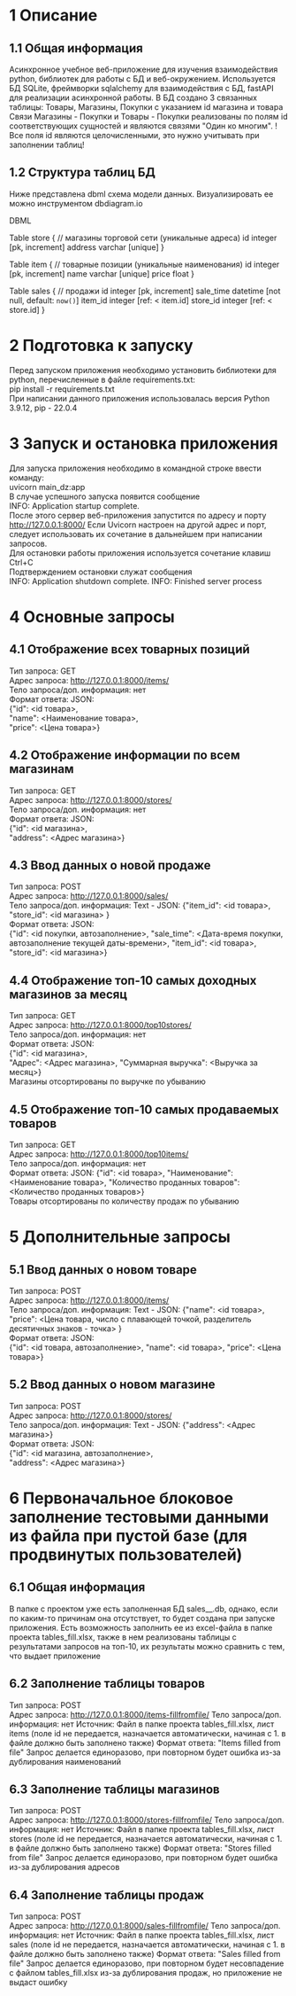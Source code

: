 # 1 Описание 
## 1.1 Общая информация 
Асинхронное учебное веб-приложение для изучения взаимодействия python, библиотек для работы с БД и веб-окружением.
Используется БД SQLite, фреймворки sqlalchemy для взаимодействия с БД, fastAPI для реализации асинхронной работы.
В БД создано 3 связанных таблицы: Товары, Магазины, Покупки с указанием id магазина и товара
Связи Магазины - Покупки  и Товары - Покупки реализованы по полям id соответствующих сущностей и являются связями "Один ко многим". 
!Все поля id являются целочисленными, это нужно учитывать при заполнении таблиц!

## 1.2 Структура таблиц БД
Ниже представлена dbml схема модели данных. Визуализировать ее можно инструментом dbdiagram.io

DBML

Table store { // магазины торговой сети (уникальные адреса)
  id integer [pk, increment]
  address varchar [unique]
}

Table item { // товарные позиции (уникальные наименования)
  id integer [pk, increment]
  name varchar [unique]
  price float
}

Table sales { // продажи
  id integer [pk, increment]
  sale_time datetime [not null, default: `now()`]
  item_id integer [ref: < item.id]
  store_id integer [ref: < store.id]
}

# 2 Подготовка к запуску
Перед запуском приложения необходимо установить библиотеки для python, перечисленные в файле requirements.txt:  
pip install -r requirements.txt  
При написании данного приложения использовалась версия Python 3.9.12, pip - 22.0.4  

# 3 Запуск и остановка приложения
Для запуска приложения необходимо в командной строке ввести команду:  
uvicorn main_dz:app  
В случае успешного запуска появится сообщение  
INFO:     Application startup complete.  
После этого сервер веб-приложения запустится по адресу и порту http://127.0.0.1:8000/
Если Uvicorn настроен на другой адрес и порт, следует использовать их сочетание в дальнейшем при написании запросов.  
Для остановки работы приложения используется сочетание клавиш Ctrl+C  
Подтверждением остановки служат сообщения  
INFO:     Application shutdown complete.
INFO:     Finished server process

# 4 Основные запросы
## 4.1 Отображение всех товарных позиций
Тип запроса: GET  
Адрес запроса: http://127.0.0.1:8000/items/  
Тело запроса/доп. информация: нет  
Формат ответа: JSON:  
{"id": <id товара>,  
"name": <Наименование товара>,  
"price": <Цена товара>}  
## 4.2 Отображение информации по всем магазинам
Тип запроса: GET  
Адрес запроса: http://127.0.0.1:8000/stores/  
Тело запроса/доп. информация: нет  
Формат ответа: JSON:  
{"id": <id магазина>,  
"address": <Адрес магазина>}  
## 4.3 Ввод данных о новой продаже
Тип запроса: POST  
Адрес запроса: http://127.0.0.1:8000/sales/  
Тело запроса/доп. информация: Text - JSON:
{"item_id": <id товара>,
"store_id": <id магазина>  }  
Формат ответа: JSON:  
{"id": <id покупки, автозаполнение>,
"sale_time": <Дата-время покупки, автозаполнение текущей даты-времени>,
"item_id": <id товара>,
"store_id": <id магазина>}
## 4.4 Отображение топ-10 самых доходных магазинов за месяц 
Тип запроса: GET  
Адрес запроса: http://127.0.0.1:8000/top10stores/  
Тело запроса/доп. информация: нет  
Формат ответа: JSON:  
{"id": <id магазина>,  
"Адрес": <Адрес магазина>,
"Суммарная выручка": <Выручка за месяц>}  
Магазины отсортированы по выручке по убыванию
## 4.5 Отображение топ-10 самых продаваемых товаров
Тип запроса: GET  
Адрес запроса: http://127.0.0.1:8000/top10items/  
Тело запроса/доп. информация: нет  
Формат ответа: JSON: 
{"id": <id товара>,
"Наименование": <Наименование товара>,
"Количество проданных товаров": <Количество проданных товаров>}  
Товары отсортированы по количеству продаж по убыванию  

# 5 Дополнительные запросы
## 5.1 Ввод данных о новом товаре
Тип запроса: POST  
Адрес запроса: http://127.0.0.1:8000/items/  
Тело запроса/доп. информация: Text - JSON:
{"name": <id товара>,
"price": <Цена товара, число с плавающей точкой, разделитель десятичных знаков - точка>  }  
Формат ответа: JSON:  
{"id": <id товара, автозаполнение>,
"name": <id товара>,
"price": <Цена товара>}
## 5.2 Ввод данных о новом магазине
Тип запроса: POST  
Адрес запроса: http://127.0.0.1:8000/stores/  
Тело запроса/доп. информация: Text - JSON:
{"address": <Адрес магазина>}  
Формат ответа: JSON:  
{"id": <id магазина, автозаполнение>,  
"address": <Адрес магазина>} 

# 6 Первоначальное блоковое заполнение тестовыми данными из файла при пустой базе (для продвинутых пользователей)
## 6.1 Общая информация
В папке с проектом уже есть заполненная БД sales__.db, однако, если по каким-то причинам она отсутствует, то будет создана при запуске приложения. Есть возможность заполнить ее из excel-файла в папке проекта tables_fill.xlsx, также в нем реализованы таблицы с результатами запросов на топ-10, их результаты можно сравнить с тем, что выдает приложение 
## 6.2 Заполнение таблицы товаров
Тип запроса: POST  
Адрес запроса: http://127.0.0.1:8000/items-fillfromfile/
Тело запроса/доп. информация: нет 
Источник:
Файл в папке проекта tables_fill.xlsx, лист items (поле id не передается, назначается автоматически, начиная с 1. в файле должно быть заполнено также)
Формат ответа:
"Items filled from file"
Запрос делается единоразово, при повторном будет ошибка из-за дублирования наименований
## 6.3 Заполнение таблицы магазинов
Тип запроса: POST  
Адрес запроса: http://127.0.0.1:8000/stores-fillfromfile/
Тело запроса/доп. информация: нет 
Источник:
Файл в папке проекта tables_fill.xlsx, лист stores (поле id не передается, назначается автоматически, начиная с 1. в файле должно быть заполнено также)
Формат ответа:
"Stores filled from file"
Запрос делается единоразово, при повторном будет ошибка из-за дублирования адресов
## 6.4 Заполнение таблицы продаж
Тип запроса: POST  
Адрес запроса: http://127.0.0.1:8000/sales-fillfromfile/
Тело запроса/доп. информация: нет 
Источник:
Файл в папке проекта tables_fill.xlsx, лист sales (поле id не передается, назначается автоматически, начиная с 1. в файле должно быть заполнено также)
Формат ответа:
"Sales filled from file"
Запрос делается единоразово, при повторном будет несовпадение с файлом tables_fill.xlsx из-за дублирования продаж, но приложение не выдаст ошибку
